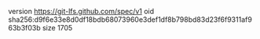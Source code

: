 version https://git-lfs.github.com/spec/v1
oid sha256:d9f6e33e8d0df18bdb68073960e3def1df8b798bd83d23f6f9311af963b3f03b
size 1705
